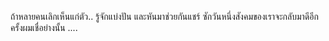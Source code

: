 ถ้าหลายคนเลิกเห็นแก่ตัว.. รู้จักแบ่งปัน และหันมาช่วยกันแชร์
ซักวันหนึ่งสังคมของเราจะกลับมาดีอีกครั้งผมเชื่อย่างนั้น ....